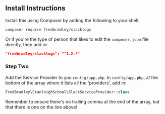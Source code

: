## Install Instructions
Install this using Composer by adding the following to your shell.
```sh
composer require fredbradley/slacklogs
```
Or if you're the type of person that likes to edit the `composer.json` file directly, then add in: 
```json
"fredbradley/slacklogs": "^1.2.*"
```

### Step Two
Add the Service Provider to you `config/app.php`.
In `config/app.php`, at the bottom of the array where it lists all the 'providers', add in:
```php
FredBradley\CranleighSchool\SlackServiceProvider::class
```
Remember to ensure there's no trailing comma at the end of the array, but that there is one on the line above!

